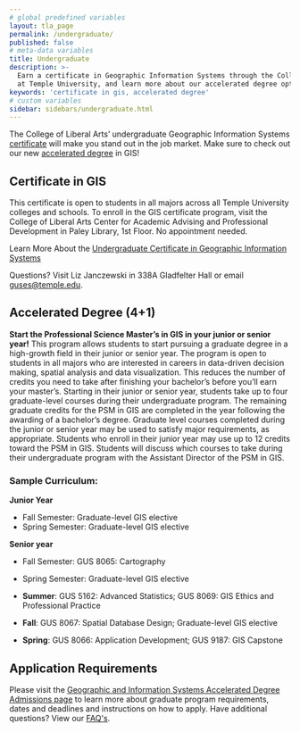 ```yaml
---
# global predefined variables
layout: tla_page
permalink: /undergraduate/
published: false
# meta-data variables
title: Undergraduate
description: >-
  Earn a certificate in Geographic Information Systems through the College of Liberal Arts
  at Temple University, and learn more about our accelerated degree options.
keywords: 'certificate in gis, accelerated degree'
# custom variables
sidebar: sidebars/undergraduate.html
---
```

The College of Liberal Arts’ undergraduate Geographic Information Systems [certificate](#certificate-in-gIS) will make you stand out in the job market. Make sure to check out our new [accelerated degree](#accelerated-degree-4-) in GIS!

## Certificate in GIS
This certificate is open to students in all majors across all Temple University colleges and schools. To enroll in the GIS certificate program, visit the College of Liberal Arts Center for Academic Advising and Professional Development in Paley Library, 1st Floor. No appointment needed.

Learn More About the [Undergraduate Certificate in Geographic Information Systems](https://www.temple.edu/academics/degree-programs/geographic-information-systems-certificate-undergraduate-la-gis-cert)

Questions? Visit Liz Janczewski in 338A Gladfelter Hall or email [guses@temple.edu](mailto:liz.janczewski@temple.edu).

## Accelerated Degree (4+1)
**Start the Professional Science Master’s in GIS in your junior or senior year!**
This program allows students to start pursuing a graduate degree in a high-growth field in their junior or senior year. The program is open to students in all majors who are interested in careers in data-driven decision making, spatial analysis and data visualization. This reduces the number of credits you need to take after finishing your bachelor’s before you’ll earn your master’s. Starting in their junior or senior year, students take up to four graduate-level courses during their undergraduate program. The remaining graduate credits for the PSM in GIS are completed in the year following the awarding of a bachelor’s degree. Graduate level courses completed during the junior or senior year may be used to satisfy major requirements, as appropriate. Students who enroll in their junior year may use up to 12 credits toward the PSM in GIS. Students will discuss which courses to take during their undergraduate program with the Assistant Director of the PSM in GIS.

### Sample Curriculum:
 
**Junior Year**<br>
- Fall Semester: Graduate-level GIS elective<br>
- Spring Semester: Graduate-level GIS elective<br>

**Senior year**<br>
- Fall Semester: GUS 8065: Cartography<br>
- Spring Semester: Graduate-level GIS elective<br>

- **Summer**: GUS 5162: Advanced Statistics; GUS 8069: GIS Ethics and Professional Practice 	
- **Fall**: GUS 8067: Spatial Database Design; Graduate-level GIS elective 	
- **Spring**: GUS 8066: Application Development; GUS 9187: GIS Capstone

## Application Requirements
Please visit the [Geographic and Information Systems Accelerated Degree Admissions page](https://liberalarts.temple.edu/professional-science-master-s-geographic-information-systems-psm-gis-41) to learn more about graduate program requirements, dates and deadlines and instructions on how to apply. Have additional questions? View our [FAQ's](https://liberalarts.temple.edu/sites/liberalarts/files/PSM%20in%20GIS%204%2B1%20FAQ.pdf).
